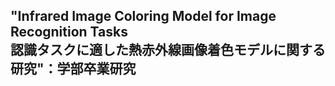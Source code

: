 ## "Infrared Image Coloring Model for Image Recognition Tasks<br>認識タスクに適した熱赤外線画像着色モデルに関する研究"：学部卒業研究
